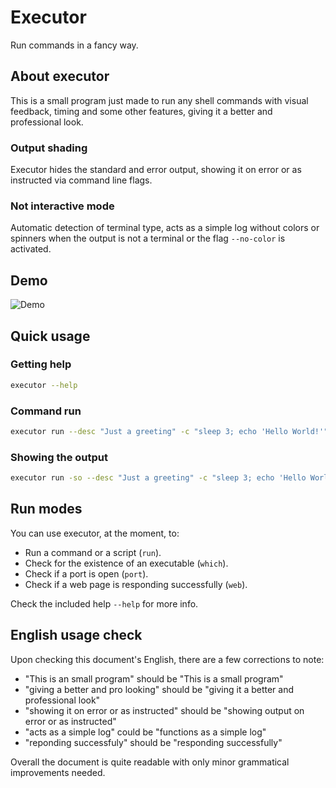 # Executor

Run commands in a fancy way.

## About executor

This is a small program just made to run any shell commands with visual feedback, timing and some other features, giving it a better and professional look.

### Output shading

Executor hides the standard and error output, showing it on error or as instructed via command line flags.

### Not interactive mode

Automatic detection of terminal type, acts as a simple log without colors or spinners when the output is not a terminal or the flag `--no-color` is activated.

## Demo

![Demo](./assets/demo.gif)

## Quick usage

### Getting help

~~~bash
executor --help
~~~

### Command run

~~~bash
executor run --desc "Just a greeting" -c "sleep 3; echo 'Hello World!'"
~~~

### Showing the output

~~~bash
executor run -so --desc "Just a greeting" -c "sleep 3; echo 'Hello World!'"
~~~

## Run modes

You can use executor, at the moment, to:

- Run a command or a script (`run`).
- Check for the existence of an executable (`which`).
- Check if a port is open (`port`).
- Check if a web page is responding successfully (`web`).

Check the included help `--help` for more info.
## English usage check

Upon checking this document's English, there are a few corrections to note:

- "This is an small program" should be "This is a small program"
- "giving a better and pro looking" should be "giving it a better and professional look"
- "showing it on error or as instructed" should be "showing output on error or as instructed"
- "acts as a simple log" could be "functions as a simple log"
- "reponding successfuly" should be "responding successfully"

Overall the document is quite readable with only minor grammatical improvements needed.
